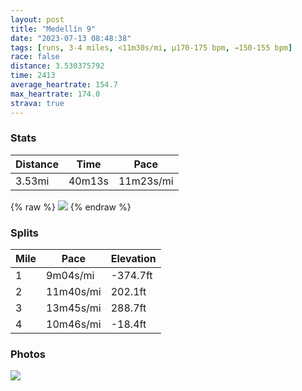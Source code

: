```yaml
---
layout: post
title: "Medellín 9"
date: "2023-07-13 08:48:38"
tags: [runs, 3-4 miles, <11m30s/mi, μ170-175 bpm, →150-155 bpm]
race: false
distance: 3.530375792
time: 2413
average_heartrate: 154.7
max_heartrate: 174.0
strava: true
---
```


### Stats

| Distance | Time | Pace |
|----------|------|------|
|3.53mi|40m13s|11m23s/mi|

{% raw %}
<img src='https://maps.googleapis.com/maps/api/staticmap?maptype=roadmap&path=enc:cwzd@fsdlMNNN@LHA\OTKf@Ep@@b@DNPRJGF@NJT`@JX@XCVKd@OVGFWBYOCJNNRF~@Pn@RJJR@CLOHeAI{@?a@Iu@AI?UJINYTgAjASL[BSLWZMVKf@Oj@ULKLS^GVMTMJ_@D[PDXN^@^ABs@TcAFc@HUHMJOVK^C~@UZZp@NLDPLRVTPXJ^@Xg@h@e@LSTER@XAx@VJRDRRDb@EN@HIRW\i@h@SVKTXN`@LNLTAEFw@b@I?a@IK@CDR|@P^BNHNG`ABRG\O`@D^AVJn@CFJl@?RD_@C_@a@w@Dk@CQNQDQ?m@HY?EAEE??KKu@IQIe@K[BELGD?PJPFz@a@?KMKI@MGHFXGj@?p@EJBl@?h@BXFp@ZL@n@NX@VHFADEVGfANRHDAJCX]PEHE?SNSBKNKAGHINc@HITcAAe@HU@KJI@OBGTSR[JWPS\i@TQJOFQJONILS`@DJJZJTR`@NBLJHN?JEF@XE|@XHAFGF?La@CKII?CR_@AKVSPWJYBSLM@QCWF?DGL[FC@MVi@FQHC\@PEHSIQDe@PoAl@iCFKXULGx@HRCDCLUB_@V{@FKHe@DGHGX@@BS@GEOOFO@I@YCUSBOEw@k@@IFKPM\VVKADOF[OE?UZ?Hn@VHHREHUBO?[Lg@De@HYNUr@_@~@AdADb@GNGPQESm@[}@s@e@e@y@c@OC_@OUJQECLJVA@QEMMI?UJICG@AA?IKOSIGIG@q@^g@JAAYPGNK?QESAKEBG[Vg@@]Iq@g@yAWUQISW]_AIA_@g@JSCK@GDQTCLOLWFKHGPEDc@LkAB]IGM_@e@_@Mi@ESQCI@OR[CELW@SFOF?HF@XCRDZETCUFy@&key=AIzaSyC1MId7bFpkLXNAaYhBSTb8jLyiSqzbDtM&size=800x800&markers=color:yellow|label:S|6.20418,-75.55908&markers=color:green|label:F|6.204170000000005,-75.55848999999998'>
{% endraw %}

### Splits

| Mile | Pace | Elevation |
|------|------|-----------|
|1|9m04s/mi|-374.7ft|
|2|11m40s/mi|202.1ft|
|3|13m45s/mi|288.7ft|
|4|10m46s/mi|-18.4ft|

### Photos
<img src='https://dgtzuqphqg23d.cloudfront.net/bDIwKb9IqXVoDG88zAxhpUrBYRFtqPQ7yF5yURyqVvQ-576x768.jpg'>
